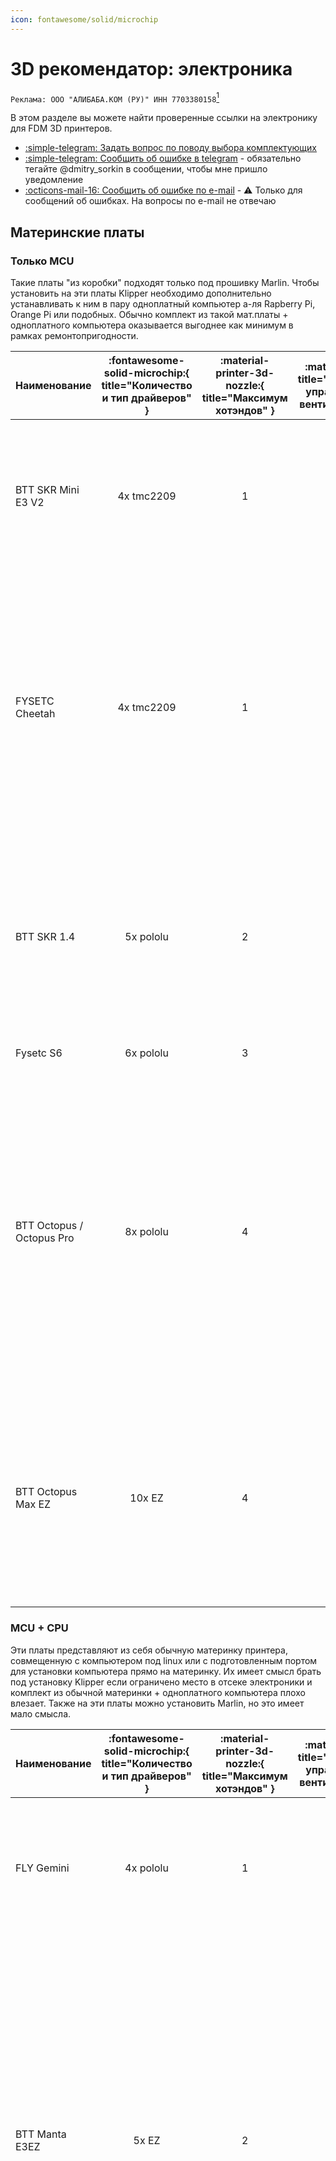```yaml
---
icon: fontawesome/solid/microchip
---
```


# 3D рекомендатор: электроника

`Реклама: ООО "АЛИБАБА.КОМ (РУ)" ИНН 7703380158`[^1]

В этом разделе вы можете найти проверенные ссылки на электронику для FDM 3D принтеров.

- [:simple-telegram: Задать вопрос по поводу выбора комплектующих](https://t.me/K_3_D/1944033)
- [:simple-telegram: Сообщить об ошибке в telegram](https://t.me/K_3_D/1944075) - обязательно тегайте @dmitry_sorkin в сообщении, чтобы мне пришло уведомление
- [:octicons-mail-16: Сообщить об ошибке по e-mail](mailto:dbsorkin@gmail.com) - ⚠️ Только для сообщений об ошибках. На вопросы по e-mail не отвечаю

## Материнские платы

### Только MCU

Такие платы "из коробки" подходят только под прошивку Marlin. Чтобы установить на эти платы Klipper необходимо дополнительно устанавливать к ним в пару одноплатный компьютер а-ля Rapberry Pi, Orange Pi или подобных. Обычно комплект из такой мат.платы + одноплатного компьютера оказывается выгоднее как минимум в рамках ремонтопригодности.

| Наименование | :fontawesome-solid-microchip:{ title="Количество и тип драйверов" } | :material-printer-3d-nozzle:{ title="Максимум хотэндов" } | :material-fan:{ title="Максимум управляемых вентиляторов" }  | :material-link:{ title="Ссылки" } | Комментарий |
|:--- |:---:|:---:|:---:|:---:|:--- |
| BTT SKR Mini E3 V2 | 4x tmc2209 | 1 | 2 | [:material-shopping:](https://alli.pub/6t0rhd "BTT Official store") | Устанавливается в Ender-3/Ender-3Pro/Ender-3V2/Ender-3 Neo/Ender-3V2 Neo и подобные на штатные крепления. Хуже, чем Cheetah по железу, но легко и просто ставится Marlin |
| FYSETC Cheetah | 4x tmc2209 | 1 | 3 | [:material-shopping:](https://alli.pub/6t0r02 "FYSETC Official store") | Только под Klipper![^3]. Устанавливается в Ender-3/Ender-3Pro/Ender-3V2/Ender-3 Neo/Ender-3V2 Neo и подобные на штатные крепления. Выбор питания вентиляторов 5\12\24в. У 5в линии питания хватает мощности для подключения к ней одноплатников типа Raspberry/Orange Pi |
| BTT SKR 1.4 | 5x pololu | 2 | 1 | [:material-shopping:](https://alli.pub/6t5svz "BTT Official store") | Одна из лучших плат цена/качество для одноэкструдерных принтеров. Недостаток портов управляемых вентиляторов компенсируется возможностью подключить вентилятор в порт для второго экструдера |
| Fysetc S6 | 6x pololu | 3 | 3 | [:material-shopping:](https://alli.pub/6t0i0p "FYSETC Official store") | Популярная плата под принтеры с 6 моторами. |
| BTT Octopus / Octopus Pro | 8x pololu | 4 | 6 | [:material-shopping:](https://alli.pub/6t0cqc "BTT Official store") [:material-shopping:](https://alli.pub/6t0ctn "BTT Official store") | Плата для продвинутых проектов с большим количеством моторов. У 5в линии питания хватает мощности для подключения к ней одноплатников типа Raspberry/Orange Pi. Есть выбор напряжения питания вентиляторов. В Pro версии (2 ссылка) есть усилитель для PT100/PT1000 и возможность устанавливать высоковольтные драйверы до 60в |
| BTT Octopus Max EZ | 10x EZ | 4 | 6 | [:material-shopping:](https://alli.pub/6t0hd6 "BTT Official store") | Наиболее "нашпигованная" плата. Много драйверов, питание для одноплатников, возможность подключать 4-проводные вентиляторы, выбор напряжения на вентиляторы, мощный МК, 5 усилителей для PT100/PT1000 и т.д. |

### MCU + CPU

Эти платы представляют из себя обычную материнку принтера, совмещенную с компьютером под linux или с подготовленным портом для установки компьютера прямо на материнку. Их имеет смысл брать под установку Klipper если ограничено место в отсеке электроники и комплект из обычной материнки + одноплатного компьютера плохо влезает. Также на эти платы можно установить Marlin, но это имеет мало смысла.

| Наименование | :fontawesome-solid-microchip:{ title="Количество и тип драйверов" } | :material-printer-3d-nozzle:{ title="Максимум хотэндов" } | :material-fan:{ title="Максимум управляемых вентиляторов" } | :material-link:{ title="Ссылки" } | Комментарий |
|:--- |:---:|:---:|:---:|:---:|:--- |
| FLY Gemini | 4x pololu | 1 | 2 | [:material-shopping:](https://alli.pub/6t0j7h "Mellow") | Встроен Allwinner H5, 1Gb RAM, 16Gb eMMC. Выбор напряжения питания вентиляторов 5\12\24в. Питание драйверов до 48в |
| BTT Manta E3EZ | 5x EZ | 2 | 3 | [:material-shopping:](https://alli.pub/6t0hjs "BTT Official store") | Устанавливается в Ender-3/Ender-3Pro/Ender-3V2/Ender-3 Neo/Ender-3V2 Neo и подобные на штатные крепления, но может использоваться и на других принтерах. Очень немощный МК, нормально работать будет только под Klipper. Для работы требует установки Raspberry Pi CM4/BTT CB1. Очень дорогое решение, в большинстве случаев лучше обойтись комплектом из отдельной материнки и одноплатника |
| MKS SKIPR | 7x pololu | 3 | 3 | [:material-shopping:](https://alli.pub/6t0ng4 "Makerbase Official Store") | Встроен RK3328, 1Gb RAM, 3x USB-A. Съёмная eMMC (опционально). Встроенного Wi-Fi нет, но можно подключить внешний USB адаптер (опционально). Выбор питания вентиляторов 5\12\24в. Со всем необходимым будет стоить как более функциональная отдельная материнка + одноплатник, так что выбирать имеет смысл только если место в отсеке электроники очень ограничено |

## Одноплатные компьютеры

Для прошивки Klipper эти компьютеры выполняют роль хоста, то есть на них крутятся управляющая часть прошивки, веб-интерфейс и т.д. Для прошивки Marlin такой одноплатный компьютер может хостить Octoprint - веб-интерфейс для удаленного управления принтером. Тем не менее, использование Octoprint является нерациональным, так как для связки Marlin + Octoprint требуется такое же железо, как для Klipper, а возможностей в такой связке будет меньше.

!!! note "Все указанные компьютеры потянут веб-камеру, телеграм бота, работу с несколькими принтерами и т.д."

| Наименование | :octicons-cpu-24:{ title="Процессор" } | :fontawesome-solid-memory:{ title="Объём оперативной памяти" } | :material-usb:{ title="Количество USB type A портов" } | :material-power-plug:{ title="Напряжение питания" } | :material-link:{ title="Ссылки" } | Комментарий |
|:--- |:---:|:---:|:---:|:---:|:---:|:--- |
| BTT Pi | Allwinner H616 | 1Gb | 4 | 12-24v | [:material-shopping:](https://alli.pub/6t0gjm "BTT Official store") | Есть готовые сборки системы с предустановленным Klipper'ом. Подключается к БП принтера, не нужен отдельный БП или понижающий преобразователь |
| Orange Pi 3 LTS | Allwinner H6 | 2Gb | 3 | 5v | [:material-shopping:](https://alli.pub/6t0grz?erid=Kra23fhe6 "Shenzhen Xunlong Software Co") | Очень распространенный одноплатник для перевода принтеров на Klipper, множество инструкций написано именно под него. Есть eMMC 8Gb, то есть microSD карточка нужна только для установки системы, дальше плата работает без неё |
| Orange Pi Zero3 | Allwinner H618 | 1Gb | 1 | 5v | [:material-shopping:](https://alli.pub/6t0gzy?erid=Kra23XeAA "Shenzhen Xunlong Software Co") | Одно из самых выгодных предложений по цена/характеристики |
| BTT CB1 | Allwinner H616 | 1Gb | - | - | [:material-shopping:](https://alli.pub/6t0hlq "BTT Official store") | Плата, созданная для замены Raspberry Pi CM4. Используется как модуль для некоторых плат BTT. Не имеет своих портов ввода\вывода и не может быть использована отдельно без специального адаптера |

## Драйверы

Рекомендуется покупать драйверы той же фирмы, что и плата, чтобы избежать проблем совместимости. Выгоднее брать драйверы сразу с платой в комплекте, так что, если есть такая возможность, то лучше ей воспользоваться.

| Тип драйвера | BTT | MKS | FLY | FYSETC | Комментарий |
|:------------ |:---:|:---:|:---:|:------:|:----------- |
| tmc2209 pololu | [:material-shopping:](https://alli.pub/6t0oa2 "BigTreeTech Official Store") | [:material-shopping:](https://alli.pub/6t0pug "Makerbase Official Store") | [:material-shopping:](https://alli.pub/6t0q1n "Mellow Official Store") | [:material-shopping:](https://alli.pub/6t0q6p "FYSETC Official Store") | Хороший универсальный драйвер. Ток до 2А. Дробление шагов до 1/256. Интерполяция шагов до 1/256. Напряжение питания до 28в. Подключение к плате по step/dir или UART. При подключении по UART можно использовать sensorless homing |
| tmc2209 EZ | [:material-shopping:](https://alli.pub/6t0pqk "BigTreeTech Official Store") | - | - | - | То же самое, но для плат BigTreeTech с разъёмами EZ |
| tmc2240 pololu | [:material-shopping:](https://alli.pub/6t0oec "BigTreeTech Official Store") | [:material-shopping:](https://alli.pub/6t0pw0 "Makerbase Official Store") | [:material-shopping:](https://alli.pub/6t0q1u "Mellow Official Store") | [:material-shopping:](https://alli.pub/6t0q55 "FYSETC Official Store") | Ток до 2.1А. Дробление шагов до 1/256. Интерполяция шагов до 1/256. Напряжение питания до 36в. Подключение к плате по SPI. Есть sensorless homing |
| tmc5160_HV pololu | [:material-shopping:](https://alli.pub/6t0pkc "BigTreeTech Official Store") | - | [:material-shopping:](https://alli.pub/6t0pzw "Mellow Official Store") | - | Ток до 3А. Напряжение до 60в. Дробление шагов до 1/256. Интерполяция шагов до 1/256. Подключение к плате по SPI. Есть sensorless homing. Такие драйверы громче и дороже, чем 2209\2240, так что их имеет смысл брать только под питание высоким напряжением[^2] или под моторы, требующие более 2А |
| tmc5160_HV внешние | [:material-shopping:](https://alli.pub/6t0pkq "BigTreeTech Official Store") | [:material-shopping:](https://alli.pub/6t0pvf "Makerbase Official Store") | [:material-shopping:](https://alli.pub/6t0q12 "Mellow Official Store") | - | То же самое, только на отдельной внешней плате. Имеют своё питание и разъёмы, благодаря чему могут выдерживать больший ток (зависит от производителя). Имеют смысл только под Nema23 моторы |
| tmc5160_HV EZ | [:material-shopping:](https://alli.pub/6t0prj "BigTreeTech Official Store") | - | - | - | То же самое, что tmc5160 HV pololu, но для плат BigTreeTech с разъёмами EZ |

Информация по некоторым не указанным драйверам:

- tmc2208 - почти то же самое, что tmc2209, но чуть-чуть дешевле и хуже во всём. Смысла брать мало.
- tmc2225 - tmc2208 в другом корпусе.
- tmc2226 - tmc2209 в другом корпусе. Брать можно в тех же случаях, что и tmc2209.
- tmc5160 - не высоковольтная версия имеет смысл только под Nema23 моторы, которые в 3D принтерах крайне не распространены.
- Любые "серво" драйверы (BTT S42C, MKS SERVO42 и т.п.) не имеют смысла так как контролируют перемещения недостаточно точно. 99% что будут отклонения печатающей головы от траектории движения и геометрия деталей будет нарушаться.
- tmc2100, 2130, a4988, lv8729, drv8825 и т.д. устарели, смысла не имеют.

## Экраны

Если вы собираете электронику под Marlin, то лучшим экраном будет вариация 12864 т.к. через него будет доступна вся функциональность прошивки и не будет никаких ограничений, багов, тормозов и т.д. Цветные сенсорные экранчики под Marlin в большинстве случаев блокируют доступ к части функциональности прошивки (часто даже к бóльшей части функциональности), могут вызывать лаги и дефекты печати и т.д. Поэтому рекомендуется на них деньги не тратить.

Для использования прошивки Klipper экран в большинстве случаев не нужен т.к. эта прошивка управляется через веб-интерфейс, который можно открыть с компьютера или телефона. Для целей мониторинга за печатью или изменения пары настроек на лету 12864 экранчика хватает, при этом подключить и настроить его будет просто. С цветными сенсорными экранами могут быть проблемы, так как у них нет стандартного подключения + конфигурация системы под них не очевидна неопытному пользователю linux. Так что рекомендуется либо избегать таких экранов, либо искать инструкцию по их установке именно к вашей материнской плате, и покупать экран из инструкции.

| Наименование | Ссылки | Комментарий |
|:------------ |:------:|:----------- |
| Mini 12864 (SD сбоку) | [:material-shopping:](https://alli.pub/6t0uin "Вход под SD сбоку. BigTreeTech Official Store") [:material-shopping:](https://alli.pub/6t0ujf "Вход под SD сбоку. BigTreeTech Official Store") | Небольшой 12864 экран. Устанавливается в множество современных самосборов. Может быть установлен в принтеры, где предполагается установка SD спереди, при этом доступ к слоту потеряется |
| Mini 12864 (SD спереди) | [:material-shopping:](https://alli.pub/6t0uk0 "Вход под SD спереди. BigTreeTech Official Store") | Такой же экран, но с припаянным разъёмом SD. В некоторые принтеры, рассчитанные на вход SD сбоку не влезет |

## Источники питания и преобразователи

Ноунейм блоки питания покупать не стоит т.к. это чревато выходом из строя всей электроники принтера. БП от хороших производителей стоит покупать только в крупных магазинах, которые не станут торговать контрафактом.

| Наименование | Напряжение | Мощность | Ссылки | Комментарий |
|:------------ |:----------:|:--------:|:------:|:----------- |
| RS-15-5 | 5в | 15Вт | [:material-shopping:](https://www.chipdip.ru/product/rs-15-5 "ChipDip") | Для питания одноплатных компьютеров, если нет возможности запитать от платы или через преобразователь |
| LRS-350-12 | 12в | 348Вт | [:material-shopping:](https://www.chipdip.ru/product/lrs-350-12 "ChipDip") | Для ремонта старых принтеров на 12в. При сборке принтера такие лучше не использовать |
| LRS-200-24 | 24в | 211Вт | [:material-shopping:](https://www.chipdip.ru/product/lrs-200-24 "ChipDip") | Хватит на среднестатистический принтер, если стол запитан отдельно |
| LRS-350-24 | 24в | 350Вт | [:material-shopping:](https://www.chipdip.ru/product/lrs-350-24 "ChipDip") | Хватает на среднестатистический принтер (Ender-3/FBG6 и подобное) с питанием стола, или на продвинутый принтер в "жирной" комплектации без подогрева стола |
| LRS-600-24 | 24в | 600Вт | [:material-shopping:](https://www.chipdip.ru/product/lrs-600-24 "ChipDip") | Для принтеров с большими столами, питающимися от БП |
| LRS-200-48 | 48в | 211Вт | [:material-shopping:](https://www.chipdip.ru/product/lrs-200-48 "ChipDip") | Для питания моторов в продвинутых принтерах с высоковольтными драйверами |
| XL4015 | Настраивается | - | [:material-shopping:](https://alli.pub/6t0uq8 "AITEXM ROBOT Official Store") | Для подключения одноплатников к БП принтера. Также можно использовать для питания светодиодной ленты и прочих потребителей, чьё напряжение питания отличается от напряжения с БП принтера. Ток заявлен до 5А, но это китайские амперы |
| MP1584 | Настраивается | - | [:material-shopping:](https://alli.pub/6t1kd9) [:material-shopping:](https://alli.pub/6t1kgd?erid=Kra244BY3) | Для подключения вентиляторов 5-12в к принтеру с питанием 24в. Маленький и дешевый. Макс. ток заявлен до 3А, но это китайские амперы |

## Датчики автоуровня

Датчик автоуровня используется для компенсации кривизны стола, и не убирает необходимость выставления стола в горизонт ("калибровки" стола). Работает очень просто: строится карта высот, после чего нижняя часть модели **искажается** под эту кривизну. Если у вас стол достаточно ровный, то покупать датчик не имеет смысла. Если стол кривой настолько, чтобы были проблемы с печатью, то рекомендуется сначала попытаться исправить эту кривизну, чтобы модели печатались без искажений. И, только если кривизну исправить не получается, стоит заморачиваться установкой датчика.

| Наименование | Ссылки | Комментарий |
|:------------ |:------:|:----------- |
| 3D Touch | [:material-shopping:](https://alli.pub/6t0v1p "Trianglelab") [:material-shopping:](https://alli.pub/6t0v2a "Kingroon Official Store") | Клон BLTouch. Могут быть проблемы с глючным поведением, но всё исправимо настройкой прошивки |
| CR Touch | [:material-shopping:](https://alli.pub/6t0v14 "Maybemonda official store") | Датчик от современных принтеров Creality. Работает аналогично BLTouch, по размеру и креплениям совместим кроме того, что провод подсоединяется по центру датчика. Предпочтительный вариант под проекты |
| BTT Microprobe | [:material-shopping:](https://alli.pub/6t0uxf "BigTreeTech Official Store") | *Не совместим с BLTouch!* Небольшой датчик автоуровня для компактных печатающих голов |
| Славянский зажим яйцами | - | Позволяет выровнять не только стол, и но и портал. Может быть использован в борьбе с ящерами |
| SN-04 | [:material-shopping:](https://alli.pub/6t1arc "Longwei Store") | Распространенный тип индуктивных датчиков. Срабатывает только о металл, то есть для использования только со стальными листами. Можно использовать как концевик |
| P.I.N.D.A V2 | [:material-shopping:](https://alli.pub/6t1axd "Trianglelab") | Индуктивный датчик с компенсацией температурного дрейфа, который используется на принтерах Prusa и некоторых других. При выборе для замены подобного датчика на других принтерах проверяйте диаметр и длину т.к. существует множество внешне похожих, но отличающихся размерами датчиков |

## Концевики

Если меняете концевик на готовом принтере и не хотите лезть в прошивку, то придётся брать такой же, как стоял изначально. Учитывая разнообразие плат с концевиками для разных принтеров, я не могу привести ссылки на все возможные варианты. Но приведу на распространенные, которые встречаются чаще всего.

Механические концевики работают достаточно точно для целей 3д печати и дешево стоят. Оптические более долговечны и срабатывают безконтактно, то есть с ними можно создать такую конструкцию, которая даже в случае не срабатывания концевика не сломается. Индуктивные датчики как концевики в 3д принтерах не распространены.

| Изображение | Ссылки | Комментарий |
|:------------ |:------:|:----------- |
| ![механический концевик без платы](pics/mech_endstop_no_board.png){ width=100 } | [:material-shopping:](https://alli.pub/6t1dml "Kingroon Official Store") | Механический концевик без платы. Для перепайки или прямого подключения к принтеру |
| ![механический концевик от эндера](pics/mech_endstop_ender.png){ width=100 } | [:material-shopping:](https://alli.pub/6t1dkg "Kingroon Official Store") | Механический концевик. Используются на Ender-3 и некоторых других принтерах. 3-проводный разъём xh2.54 |
| ![механический концевик](pics/mech_endstop_1.png){ width=100 } | [:material-shopping:](https://alli.pub/6t1dr9 "Kingroon Official Store") | Механический концевик. 3-проводный разъём xh2.54 |
| ![механический концевик](pics/mech_endstop_2.png){ width=100 } | [:material-shopping:](https://alli.pub/6t1dur "Kingroon Official Store") | Механический концевик. 4-проводный разъём xh2.54 |
| ![оптический концевик](pics/opt_endstop_1.png){ width=100 } | [:material-shopping:](https://alli.pub/6t1eop "Kingroon Official Store") | Оптический концевик. 3-проводный разъём xh2.54 располагается с другой стороны от концевика, что удобно при скрытной укладке проводов |
| ![оптический концевик](pics/opt_endstop_2.png){ width=100 } | [:material-shopping:](https://alli.pub/6t1ewa "Kingroon Official Store") [:material-shopping:](https://alli.pub/6t3qzz "IdeaFormer Factory Store") | Оптический концевик. 3-проводный разъём xh2.54 с той же стороны, где и сам концевик |

## Вентиляторы

- Подешевле - вариант с упором на низкую цену, но всё равно относительно тихий и не вибрирующий;
- Потише - вариант с наименьшим уровнем шума при сходной производительности, без огладки на цену.

Если для какого-то типа вентиляторов не указана модель под 24в, то это значит, что я не нашёл такого качественного вентилятора. В этом случае либо можете брать что-то на свой страх и риск, либо подключить 12в вентилятор через понижающий преобразователь.

### Осевые вентиляторы

| Наименование | Подешевле | Потише | Комментарий |
|:------------ |:---------:|:------:|:----------- |
| 30х30х10 мм | [12в](https://alli.pub/6t1n5l?erid=Kra24AuUK "RRF 3D Shop") / [24в](https://alli.pub/6t1n5z "RRF 3D Shop") | [12в](https://alli.pub/6t1n6d "Mellow") | Такие часто используются для охлаждения радиатора хотэнда |
| 35х35х10 мм | [24в](https://alli.pub/6t1non?erid=Kra23gh6X "RRF 3D Shop") |  | Используются на Biqu H2 |
| 40х40х10 мм | [12в](https://alli.pub/6t1n6y "RRF 3D Shop") / [24в](https://alli.pub/6t1n7c?erid=Kra23Tvo9 "RRF 3D Shop") | [12в](https://alli.pub/6t1kyg?erid=Kra23YxiT "RRF 3D Shop") | Такие часто используются для охлаждения радиатора хотэнда. Также эти вентиляторы можно иногда найти в компьютерных магазинах |
| 50х50х10 мм | [12в](https://alli.pub/6t1nuh?erid=Kra23m4Md "RRF 3D Shop") / [24в](https://alli.pub/6t1nuo?erid=Kra23mPqZ "RRF 3D Shop") | - | Используется для охлаждения блока электроники в некоторых принтерах |
| 60х60х10 мм | [12в](https://alli.pub/6t1npf?erid=Kra23hhYK "RRF 3D Shop") / [24в](https://alli.pub/6t1npm?erid=Kra23i32F "RRF 3D Shop") | - | Используются для охлаждения блока электроники на некоторых принтерах или на некоторых блоках питания |

### Центробежные вентиляторы

| Наименование | Подешевле | Потише | Комментарий |
|:------------ |:---------:|:------:|:----------- |
| 3010 | [12в](https://alli.pub/6t1mq1 "Younuon Cooling Store") / [24в](https://alli.pub/6t1mp9 "Younuon Cooling Store") | - | Редко используются в 3д принтерах |
| 4010 | [12в](https://alli.pub/6t1lbv "Younuon Cooling Store") / [24в](https://alli.pub/6t1lap "Younuon Cooling Store") | - | Используются в основном в стоковых печатающих головах. Не особо производительны, так что при выходе такого из строя лучше будет сразу апгрейдить обдув на 2х 5015 |
| 4020 | [12в](https://alli.pub/6t1mtj "Younuon Cooling Store") / [24в](https://alli.pub/6t1mtq "Younuon Cooling Store") | - | Дуют заметно лучше, чем 4010, но не так хорошо, как 5015. Имеют смысл только если обдув из 5015 не лезет |
| 5015 | [12в](https://alli.pub/6t1l3p "Younuon Cooling Store") / [24в](https://alli.pub/6t1l2j "Younuon Cooling Store") | [12в](https://alli.pub/6t1kxa?erid=Kra23YHkb "RRF 3D Shop") | Высокое статическое давление и расход. Используется в большинстве производительных систем охлаждения |

### Компрессоры

Используются для создания удалённого обдува, то есть обдува, где тяжелый мощный компрессор расположен на корпусе принтера, и он подаёт воздух по трубке большого диаметра на печатающую голову.

Есть вариант дешевле представленных - взять компрессор от робота-пылесоса и запитать через специальную платку, покупаемую отдельно с рук. Но этот вариант сложнее в реализации для новичков, поэтому, если знаете что для него брать и у кого - берите. Не знаете - берите лучше то, что по ссылкам, меньше проблем будет.

| Наименование | Ссылки | Комментарий |
|:------------ |:------:|:----------- |
| WS7040 | [:material-shopping:](https://alli.pub/6t1of3 "Mellow") | Подключается к 24в, управляется напрямую с материнской платы принтера. Относительно дорогое, но при этом простое решение |
| Трубка 15мм | [:material-shopping:](https://alli.pub/6tdd2m "Mellow") | Длина 1.8м. Используется для подачи воздуха от копрессора к печатающей голове |

## Акселерометры

Служат для автоматической калибровки Input Shaping в прошивке Klipper. Для принтеров с кинематиками Prusa (дрыгостол) и CoreXZ нужно 2 датчика - на хотэнд и на стол, или 1 датчик переставлять туда-сюда при калибровке. Для остальных принтеров хватает 1 датчика на печатающую голову.

| Наименование | Ссылки | Комментарий |
|:------------ |:------:|:----------- |
| GY-291 (ADXL345) | [:material-shopping:](https://alli.pub/6t1o29?erid=Kra23uTUK "Wanzai Store") | Подключается по SPI, надо паять и обжимать провод + конфигурировать в системе как описано [тут](https://www.klipper3d.org/Measuring_Resonances.html). Зато очень дешево. Если будете брать, то рекомендую взять несколько т.к. они часто косячные |
| Fly-ADXL345 | [:material-shopping:](https://alli.pub/6t1o40 "Mellow") | Стоит дороже, но подключается обычным USB Type-C кабелем, за счёт чего значительно удобнее в эксплуатации, если не планируете стационарно устанавливать на принтер |
| BTT S2DW | [:material-shopping:](https://alli.pub/6t1o6c "BigTreeTech Official Store") | Акселерометр на основе LIS2DW12TR. Подключается с помощью USB Type-C кабеля. Может легко крепиться вместо сопла для наиболее точных измерений |

## Веб-камеры

При использовании принтера с Klipper может быть достаточно удобно установить веб-камеру для удалённого контроля за печатью.

| Наименование | Ссылки | Комментарий |
|:------------ |:------:|:----------- |
| Logitech C270 | [:material-shopping:](https://www.dns-shop.ru/product/5b3ed8272511ed20/veb-kamera-logitech-c270/) | Очень распространенная камера. Легко установить и настроить, даёт сносную картинку, стоит дешево |
| K1 camera | [:material-shopping:](https://alli.pub/6t1oa1 "Ender 3D Printer Online Store") | Камера для установки на Creality K1 или K1 Max. Дешевая, даёт HD разрешение. Не протестирована на других принтерах |

## Твердотельные реле

Чаще всего используются для управления 220в нагревателем стола. При подключении стола достаточно размыкать только 1 из проводов, так что 1 реле должно хватать. Но в некоторых достаточно редких случаях это может давать наводки на термисторы + это не так безопасно, как размыкать сразу оба проводника. Поэтому рекомендуется не экономить и ставить 2 реле.

| Наименование | Ссылки | Комментарий |
|:------------ |:------:|:----------- |
| SSR-10 | [:material-shopping:](https://alli.pub/6t2j17 "Longwei Store") [:material-shopping:](https://alli.pub/6t2j1s "Mellow") | Твердотельное реле на 10А. Первая ссылка - китайский китай, но дешево. Вторая - оригинальный OMRON за много денег |
| BTT Relay | [:material-shopping:](https://alli.pub/6t2jru "BigTreeTech Official Store") | Реле для управления питанием принтера. Удобно тем, что под него достаточно много инструкций и используются распространенные в 3д принтерах разъёмы. Но можно то же самое реализовать дешевле |

[^1]: Нет человека или юр.лица, которые заказали бы создание этой страницы или рекламу товаров, приводимых на этой странице. Я создал все статьи в рекомендаторе сам, по своему желанию и в целях сообщества. Тем не менее, чтобы не получить штраф в 100000р, я вынужден маркировать страницу в соответствии с текущим законодательством РФ. Да буду славны чиновники, придумавшие этот гениальный закон!
[^2]: чем выше напряжение питания моторов, тем на больших оборотах в секунду они могут вращаться без потери крутящего момента. В подавляющем большинстве конструкций не достигаются такие высокие обороты в секунду, чтобы не хватало обычных драйверов, так что штука очень узкоспециализированная.
[^3]: на момент написания статьи, под эту плату не было рабочей конфигурации Marlin + у платы нет загрузчика, то есть установка прошивки только через DFU.

*[pololu]: Стандартный разъём для сменных драйверов
*[EZ]: Разъём для сменных драйверов от компании BigTreeTech
*[BTT]: BigTreeTech
*[MKS]: MakerBase
*[FLY]: Суббренд Mellow
*[RAM]: Оперативная память
*[eMMC]: Встроенное хранилище
*[CFM]: Варваская характеристика производительности вентилятора (кубических футов в минуту). 1 варварский CFM = 1.7 цивилизованных м³/ч
